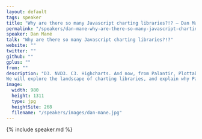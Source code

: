 ```yaml
---
layout: default
tags: speaker
title: "Why are there so many Javascript charting libraries?!? – Dan Mané"
permalink: "/speakers/dan-mane-why-are-there-so-many-javascript-charting-libraries.html"
speaker: Dan Mané
talk: "Why are there so many Javascript charting libraries?!?"
website: ""
twitter: ""
github: ""
gplus: ""
from: ""
description: "D3. NVD3. C3. Highcharts. And now, from Palantir, Plottable. There are seemingly innumerable Javascript charting libraries, all producing similar charts and often built on the same technologies. Why are there so many options? And why does it seem like more are coming out every day?
We will explore the landscape of charting libraries, and explain why Palantir decided to write Plottable.js. We hope to figure out why there are so many of these things, and chart a course towards the One Library – to Rule Them All."
image:
  width: 980
  height: 1311
  type: jpg
  heightSite: 268
  filename: "/speakers/images/dan-mane.jpg"
---
```


{% include speaker.md %}
